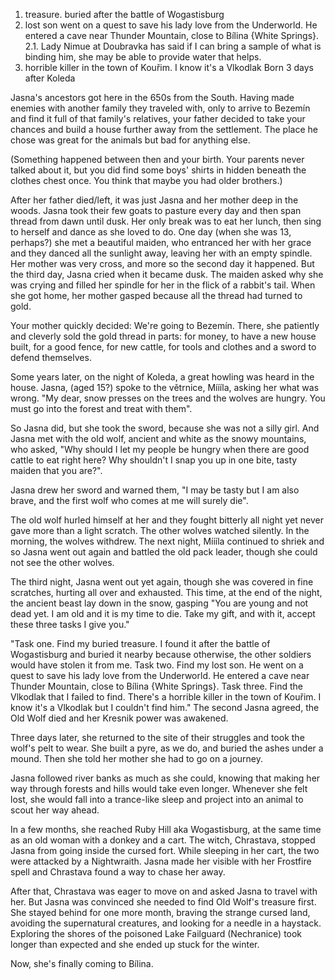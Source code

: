 1. treasure. buried after the battle of Wogastisburg
2. lost son went on a quest to save his lady love from the Underworld. He entered a cave near Thunder Mountain, close to Bílina {White Springs}.
   2.1. Lady Nimue at Doubravka has said if I can bring a sample of what is binding him, she may be able to provide water that helps.
3. horrible killer in the town of Kouřim. I know it's a Vlkodlak
Born 3 days after Koleda

Jasna's ancestors got here in the 650s from the South. Having made enemies with another family they traveled with, only to arrive to Bezemín and find it full of that family's relatives, your father decided to take your chances and build a house further away from the settlement. The place he chose was great for the animals but bad for anything else.

(Something happened between then and your birth. Your parents never talked about it, but you did find some boys' shirts in hidden beneath the clothes chest once. You think that maybe you had older brothers.)

After her father died/left, it was just Jasna and her mother deep in the woods. Jasna took their few goats to pasture every day and then span thread from dawn until dusk. Her only break was to eat her lunch, then sing to herself and dance as she loved to do. One day (when she was 13, perhaps?) she met a beautiful maiden, who entranced her with her grace and they danced all the sunlight away, leaving her with an empty spindle. Her mother was very cross, and more so the second day it happened. But the third day, Jasna cried when it became dusk. The maiden asked why she was crying and filled her spindle for her in the flick of a rabbit's tail. When she got home, her mother gasped because all the thread had turned to gold.

Your mother quickly decided: We're going to Bezemín. There, she patiently and cleverly sold the gold thread in parts: for money, to have a new house built, for a good fence, for new cattle, for tools and clothes and a sword to defend themselves.

Some years later, on the night of Koleda, a great howling was heard in the house. Jasna, (aged 15?) spoke to the větrnice, Míííla, asking her what was wrong. "My dear, snow presses on the trees and the wolves are hungry. You must go into the forest and treat with them".

So Jasna did, but she took the sword, because she was not a silly girl. And Jasna met with the old wolf, ancient and white as the snowy mountains, who asked, "Why should I let my people be hungry when there are good cattle to eat right here? Why shouldn't I snap you up in one bite, tasty maiden that you are?".

Jasna drew her sword and warned them, "I may be tasty but I am also brave, and the first wolf who comes at me will surely die".

The old wolf hurled himself at her and they fought bitterly all night yet never gave more than a light scratch. The other wolves watched silently. In the morning, the wolves withdrew.
The next night, Míííla continued to shriek and so Jasna went out again and battled the old pack leader, though she could not see the other wolves.

The third night, Jasna went out yet again, though she was covered in fine scratches, hurting all over and exhausted. This time, at the end of the night, the ancient beast lay down in the snow, gasping "You are young and not dead yet. I am old and it is my time to die. Take my gift, and with it, accept these three tasks I give you."

"Task one. Find my buried treasure. I found it after the battle of Wogastisburg and buried it nearby because otherwise, the other soldiers would have stolen it from me.
Task two. Find my lost son. He went on a quest to save his lady love from the Underworld. He entered a cave near Thunder Mountain, close to Bílina {White Springs}.
Task three. Find the Vlkodlak that I failed to find. There's a horrible killer in the town of Kouřim. I know it's a Vlkodlak but I couldn't find him."
The second Jasna agreed, the Old Wolf died and her Kresnik power was awakened.

Three days later, she returned to the site of their struggles and took the wolf's pelt to wear. She built a pyre, as we do, and buried the ashes under a mound. Then she told her mother she had to go on a journey.

Jasna followed river banks as much as she could, knowing that making her way through forests and hills would take even longer. Whenever she felt lost, she would fall into a trance-like sleep and project into an animal to scout her way ahead.

In a few months, she reached Ruby Hill aka Wogastisburg, at the same time as an old woman with a donkey and a cart. The witch, Chrastava, stopped Jasna from going inside the cursed fort. While sleeping in her cart, the two were attacked by a Nightwraith. Jasna made her visible with her Frostfire spell and Chrastava found a way to chase her away.

After that, Chrastava was eager to move on and asked Jasna to travel with her. But Jasna was convinced she needed to find Old Wolf's treasure first. She stayed behind for one more month, braving the strange cursed land, avoiding the supernatural creatures, and looking for a needle in a haystack. Exploring the shores of the poisoned Lake Failguard (Nechranice) took longer than expected and she ended up stuck for the winter.

Now, she's finally coming to Bílina.